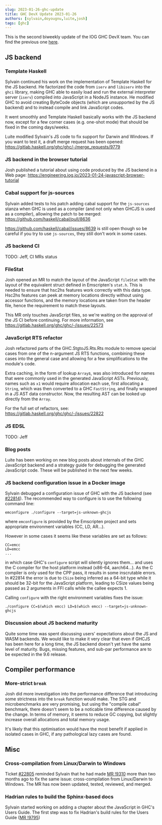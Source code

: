 ```yaml
---
slug: 2023-01-26-ghc-update
title: GHC DevX Update 2023-01-26
authors: [sylvain,doyougnu,luite,josh]
tags: [ghc]
---
```


This is the second biweekly update of the IOG GHC DevX team.
You can find the previous one [here](https://engineering.iog.io/2023-01-12-ghc-update).

## JS backend

### Template Haskell

Sylvain continued his work on the implementation of Template Haskell for the JS
backend.
He factorized the code from `iserv` and `libiserv` into the `ghci` library,
making GHC able to easily load and run the external interpreter server (`iserv`)
compiled into JavaScript in a NodeJS instance.
He modified GHC to avoid creating ByteCode objects (which are unsupported by the
JS backend) and to instead compile and link JavaScript codes.

It went smoothly and Template Haskell basically works with the JS backend now,
except for a few corner cases (e.g. one-shot mode) that should be fixed in the
coming days/weeks.

Luite modified Sylvain's JS code to fix support for Darwin and Windows. If you
want to test it, a draft merge request has been opened:
https://gitlab.haskell.org/ghc/ghc/-/merge_requests/9779

### JS backend in the browser tutorial

Josh published a tutorial about using code produced by the JS backend in a Web
page:
https://engineering.iog.io/2023-01-24-javascript-browser-tutorial


### Cabal support for js-sources

Sylvain added tests to his patch adding cabal support for the `js-sources`
stanza when GHC is used as a compiler (and not only when GHCJS is used as a
compiler), allowing the patch to be merged:
https://github.com/haskell/cabal/pull/8636

https://github.com/haskell/cabal/issues/8639 is still open though so be careful
if you try to use `js-sources`, they still don't work in some cases.


### JS backend CI

TODO: Jeff, CI MRs status

### FileStat

Josh opened an MR to match the layout of the JavaScript `fileStat` with the
layout of the equivalent struct defined in Emscripten's `stat.h`. This is needed
to ensure that hsc2hs features work correctly with this data type. Hsc2hs features
can peek at memory locations directly without using accessor functions, and the
memory locations are taken from the header file, hence the requirement to match
these layouts.

This MR only touches JavaScript files, so we're waiting on the approval of the
JS CI before continuing. For more information, see
https://gitlab.haskell.org/ghc/ghc/-/issues/22573

### JavaScript RTS refactor

Josh refactored parts of the GHC.StgtoJS.Rts.Rts module to remove special cases
from one of the n-argument JS RTS functions, combining these cases into the
general case and allowing for a few simplifications to the module's code.

Extra caching, in the form of lookup `Array`s, was also introduced for names
that were commonly used in the generated JavaScript ASTs. Previously, names
such as `x1` would require allocation each use, first allocating a `String`,
which was then converted to a GHC `FastString`, and finally wrapped in a JS
AST data constructor. Now, the resulting AST can be looked up directly from
the `Array`.

For the full set of refactors, see:
https://gitlab.haskell.org/ghc/ghc/-/issues/22822

### JS EDSL

TODO: Jeff


### Blog posts

Luite has been working on new blog posts about internals of the GHC JavaScript backend and a strategy guide for debugging the generated JavaScript code. These will be published in the next few weeks.

### JS backend configuration issue in a Docker image

Sylvain debugged a configuration issue of GHC with the JS backend (see
[#22814](https://gitlab.haskell.org/ghc/ghc/-/issues/22814)).
The recommended way to configure is to use the following command line:

```
emconfigure ./configure --target=js-unknown-ghcjs
```

where `emconfigure` is provided by the Emscripten project and sets appropriate
environment variables (CC, LD, AR...).

However in some cases it seems like these variables are set as follows:

```
CC=emcc
LD=emcc
...
```

in which case GHC's `configure` script will silently ignores them... and uses the
C compiler for the host platform instead (x86-64, aarch64...). As the C compiler
is only used for the CPP pass, it results in some inscrutable errors. In #22814
the error is due to `CSize` being inferred as a 64-bit type while it should be
32-bit for the JavaScript platform, leading to CSize values being passed as 2
arguments in FFI calls while the callee expects 1.

Calling `configure` with the right environment variables fixes the issue:

```
./configure CC=$(which emcc) LD=$(which emcc) --target=js-unknown-ghcjs
```


### Discussion about JS backend maturity

Quite some time was spent discussing users' expectations about the JS and WASM backends.
We would like to make it very clear that even if GHCJS has been here for a long time, the JS backend doesn't yet have the same level of maturity.
Bugs, missing features, and sub-par performance are to be expected in the 9.6 release.

## Compiler performance

### More-strict `break`

Josh did more investigation into the performance difference that introducing
some strictness into the `break` function would make. The STG and microbenchmarks
are very promising, but using the "compile cabal" benchmark, there doesn't seem
to be a noticable time difference caused by the change. In terms of memory, it
seems to reduce GC copying, but slightly increase overall allocations and total
memory usage.

It's likely that this optimisation would have the most benefit if applied in
isolated cases in GHC, if any pathological lazy cases are found.

## Misc

### Cross-compilation from Linux/Darwin to Windows

Ticket [#22805](https://gitlab.haskell.org/ghc/ghc/-/issues/22805) reminded Sylvain that he had made [MR !9310](https://gitlab.haskell.org/ghc/ghc/-/merge_requests/9310) more than two months ago to fix the same issue: cross-compilation from Linux/Darwin to Windows. The MR has now been updated, tested, reviewed, and merged.

### Hadrian rules to build the Sphinx-based docs

Sylvain started working on adding a chapter about the JavaScript in GHC's Users Guide.
The first step was to fix Hadrian's build rules for the Users Guide ([MR !9795](https://gitlab.haskell.org/ghc/ghc/-/merge_requests/9795))
